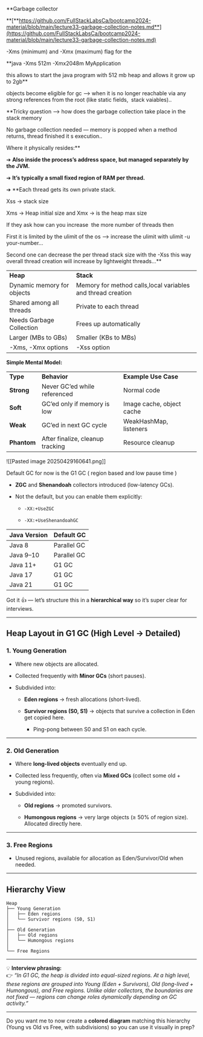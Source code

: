 
**Garbage collector  
  
  
**[**https://github.com/FullStackLabsCa/bootcamp2024-material/blob/main/lecture33-garbage-collection-notes.md**](https://github.com/FullStackLabsCa/bootcamp2024-material/blob/main/lecture33-garbage-collection-notes.md)

-Xms (minimum) and -Xmx (maximum) flag for the  
  
**java -Xms 512m -Xmx2048m MyApplication  
  
this allows to start the java program with 512 mb heap and allows it grow up to 2gb**  

  
objects become eligible for gc —> when it is no longer reachable via any strong references from the root (like static fields,  stack vaiables)..  

**Tricky question —> how does the garbage collection take place in the stack memory  
  
No garbage collection needed — memory is popped when a method returns, thread finished it s execution..  
  
Where it physically resides:**

➔ **Also inside the process’s address space, but managed separately by the JVM.**

➔ **It’s typically a small fixed region of RAM per thread.**

➔ **Each thread gets its own private stack.  
  
  
Xss -> stack size  
  
Xms -> Heap initial size and Xmx -> is the heap max size   
  
If they ask how can you increase  the more number of threads then  
  
First it is limited by the ulimit of the os —> increase the ulimit with ulimit -u your-number…  
  
Second one can decrease the per thread stack size with the -Xss this way overall thread creation will increase by lightweight threads…**

|                            |                                                             |
| -------------------------- | ----------------------------------------------------------- |
| **Heap**                   | **Stack**                                                   |
| Dynamic memory for objects | Memory for method calls,local variables and thread creation |
| Shared among all threads   | Private to each thread                                      |
| Needs Garbage Collection   | Frees up automatically                                      |
| Larger (MBs to GBs)        | Smaller (KBs to MBs)                                        |
| -Xms, -Xmx options         | -Xss option                                                 |

  
  
**Simple Mental Model:**

|             |                                  |                           |
| ----------- | -------------------------------- | ------------------------- |
| **Type**    | **Behavior**                     | **Example Use Case**      |
| **Strong**  | Never GC’ed while referenced     | Normal code               |
| **Soft**    | GC’ed only if memory is low      | Image cache, object cache |
| **Weak**    | GC’ed in next GC cycle           | WeakHashMap, listeners    |
| **Phantom** | After finalize, cleanup tracking | Resource cleanup          |
![[Pasted image 20250429160641.png]]

Default GC for now is the G1 GC ( region based and low pause time )


- **ZGC** and **Shenandoah** collectors introduced (low-latency GCs).
    
- Not the default, but you can enable them explicitly:
    
    - `-XX:+UseZGC`
        
    - `-XX:+UseShenandoahGC`


| Java Version | Default GC  |
| ------------ | ----------- |
| Java 8       | Parallel GC |
| Java 9–10    | Parallel GC |
| Java 11+     | G1 GC       |
| Java 17      | G1 GC       |
| Java 21      | G1 GC       |
Got it 👍 — let’s structure this in a **hierarchical way** so it’s super clear for interviews.

---

## **Heap Layout in G1 GC (High Level → Detailed)**

### 1. **Young Generation**

- Where new objects are allocated.
    
- Collected frequently with **Minor GCs** (short pauses).
    
- Subdivided into:
    
    - **Eden regions** → fresh allocations (short-lived).
        
    - **Survivor regions (S0, S1)** → objects that survive a collection in Eden get copied here.
        
        - Ping-pong between S0 and S1 on each cycle.
            

---

### 2. **Old Generation**

- Where **long-lived objects** eventually end up.
    
- Collected less frequently, often via **Mixed GCs** (collect some old + young regions).
    
- Subdivided into:
    
    - **Old regions** → promoted survivors.
        
    - **Humongous regions** → very large objects (≥ 50% of region size). Allocated directly here.
        

---

### 3. **Free Regions**

- Unused regions, available for allocation as Eden/Survivor/Old when needed.
    

---

## **Hierarchy View**

```
Heap
├── Young Generation
│   ├── Eden regions
│   └── Survivor regions (S0, S1)
│
├── Old Generation
│   ├── Old regions
│   └── Humongous regions
│
└── Free Regions
```

---

💡 **Interview phrasing:**  
👉 _“In G1 GC, the heap is divided into equal-sized regions. At a high level, these regions are grouped into Young (Eden + Survivors), Old (long-lived + Humongous), and Free regions. Unlike older collectors, the boundaries are not fixed — regions can change roles dynamically depending on GC activity.”_

---

Do you want me to now create a **colored diagram** matching this hierarchy (Young vs Old vs Free, with subdivisions) so you can use it visually in prep?